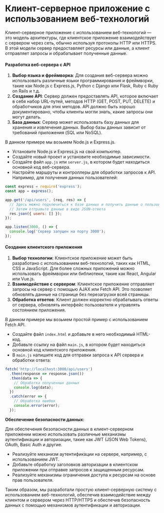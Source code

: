 # Клиент-серверное приложение с использованием веб-технологий

Клиент-серверное приложение с использованием веб-технологий — это модель архитектуры, где клиентское приложение взаимодействует с сервером через сеть, обычно используя протоколы HTTP или HTTPS. В этой модели сервер предоставляет ресурсы или данные, а клиент отправляет запросы и обрабатывает полученные данные.

#### Разработка веб-сервера с API

1. **Выбор языка и фреймворка**: Для создания веб-сервера можно использовать различные языки программирования и фреймворки, такие как Node.js с Express.js, Python с Django или Flask, Ruby с Ruby on Rails и т.д.
2. **Создание API**: Сервер должен предоставлять API, которое включает в себя набор URL-путей, методов HTTP (GET, POST, PUT, DELETE) и обработчиков для этих методов. API должно быть хорошо документировано, чтобы клиенты могли знать, какие запросы они могут делать.
3. **База данных**: Сервер может использовать базу данных для хранения и извлечения данных. Выбор базы данных зависит от требований приложения (SQL или NoSQL).

В данном примере мы возьмем Node.js и Express.js.

* Установите Node.js и Express.js на свой компьютер.
* Создайте новый проект и установите необходимые зависимости.
* Создайте файл `app.js` или `server.js`, в котором будет находиться основной код веб-сервера.
* Настройте маршруты и контроллеры для обработки запросов к API. Например, для получения данных пользователей:

```javascript
const express = require('express');
const app = express();

app.get('/api/users', (req, res) => {
  // Здесь можно подключиться к базе данных и получить данные о пользователях
  // Затем отправьте данные в виде JSON-ответа
  res.json({ users: [] });
});

app.listen(3000, () => {
  console.log('Сервер запущен на порту 3000');
});
```

#### Создание клиентского приложения

1. **Выбор технологии**: Клиентское приложение может быть разработано с использованием веб-технологий, таких как HTML, CSS и JavaScript. Для более сложных приложений можно использовать фреймворки или библиотеки, такие как React, Angular или Vue.js.
2. **Взаимодействие с сервером**: Клиентское приложение отправляет запросы на сервер с помощью AJAX или Fetch API. Это позволяет обновлять данные на странице без перезагрузки всей страницы.
3. **Обработка ответов**: Клиент должен корректно обрабатывать ответы от сервера, обновлять интерфейс пользователя и управлять состоянием приложения.

В данном примере мы возьмем простой пример с использованием Fetch API.

* Создайте файл `index.html` и добавьте в него необходимый HTML-код.
* Добавьте ссылку на файл `main.js`, в котором будет находиться основной код клиентского приложения.
* В `main.js` напишите код для отправки запроса к API сервера и обработки ответа:

```javascript
fetch('http://localhost:3000/api/users')
  .then(response => response.json())
  .then(data => {
    // Обработка полученных данных
    console.log(data);
  })
  .catch(error => {
    // Обработка ошибок
    console.error(error);
  });
```

**Обеспечение безопасности данных:**

Для обеспечения безопасности данных в клиент-серверном приложении можно использовать различные механизмы аутентификации и авторизации, такие как JWT (JSON Web Tokens), OAuth, Basic Auth и другие.

* Реализуйте механизм аутентификации на сервере, например, с использованием JWT.
* Добавьте обработку заголовков авторизации в клиентском приложении при отправке запросов к защищенным ресурсам.
* Реализуйте механизмы ограничения доступа к ресурсам на основе прав пользователя.

Таким образом, мы разработали простую клиент-серверную систему с использованием веб-технологий, обеспечив взаимодействие между клиентом и сервером через HTTP/HTTPS и обеспечив безопасность данных с помощью механизмов аутентификации и авторизации.

